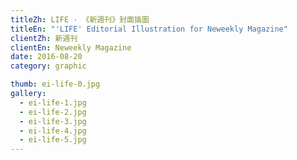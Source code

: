 ```yaml
---
titleZh: LIFE · 《新週刊》封面插圖
titleEn: "'LIFE' Editorial Illustration for Neweekly Magazine"
clientZh: 新週刊
clientEn: Neweekly Magazine
date: 2016-08-20
category: graphic

thumb: ei-life-0.jpg
gallery:
  - ei-life-1.jpg
  - ei-life-2.jpg
  - ei-life-3.jpg
  - ei-life-4.jpg
  - ei-life-5.jpg
---
```

